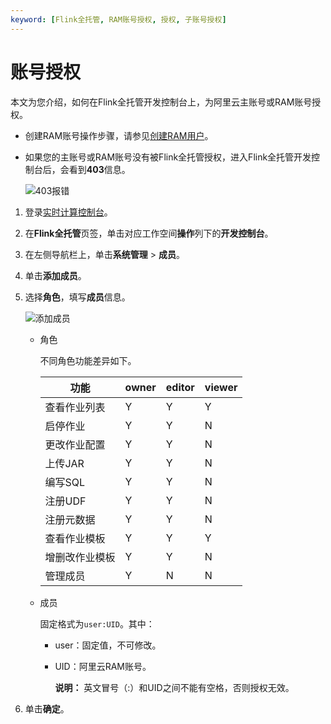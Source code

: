 ```yaml
---
keyword: [Flink全托管, RAM账号授权, 授权, 子账号授权]
---
```


# 账号授权

本文为您介绍，如何在Flink全托管开发控制台上，为阿里云主账号或RAM账号授权。

-   创建RAM账号操作步骤，请参见[创建RAM用户](/cn.zh-CN/用户管理/创建RAM用户.md)。
-   如果您的主账号或RAM账号没有被Flink全托管授权，进入Flink全托管开发控制台后，会看到**403**信息。

    ![403报错](https://static-aliyun-doc.oss-accelerate.aliyuncs.com/assets/img/zh-CN/8833449951/p133353.png)


1.  登录[实时计算控制台](https://realtime-compute.console.aliyun.com/console/cell?spm=a2c4g.11186623.2.16.1a8023a9J8TiPV)。

2.  在**Flink全托管**页签，单击对应工作空间**操作**列下的**开发控制台**。

3.  在左侧导航栏上，单击**系统管理** \> **成员**。

4.  单击**添加成员**。

5.  选择**角色**，填写**成员**信息。

    ![添加成员](https://static-aliyun-doc.oss-accelerate.aliyuncs.com/assets/img/zh-CN/3415903061/p133336.png)

    -   角色

        不同角色功能差异如下。

        |功能|owner|editor|viewer|
        |--|-----|------|------|
        |查看作业列表|Y|Y|Y|
        |启停作业|Y|Y|N|
        |更改作业配置|Y|Y|N|
        |上传JAR|Y|Y|N|
        |编写SQL|Y|Y|N|
        |注册UDF|Y|Y|N|
        |注册元数据|Y|Y|N|
        |查看作业模板|Y|Y|Y|
        |增删改作业模板|Y|Y|N|
        |管理成员|Y|N|N|

    -   成员

        固定格式为`user:UID`。其中：

        -   user：固定值，不可修改。
        -   UID：阿里云RAM账号。

            **说明：** 英文冒号（:）和UID之间不能有空格，否则授权无效。

6.  单击**确定**。


